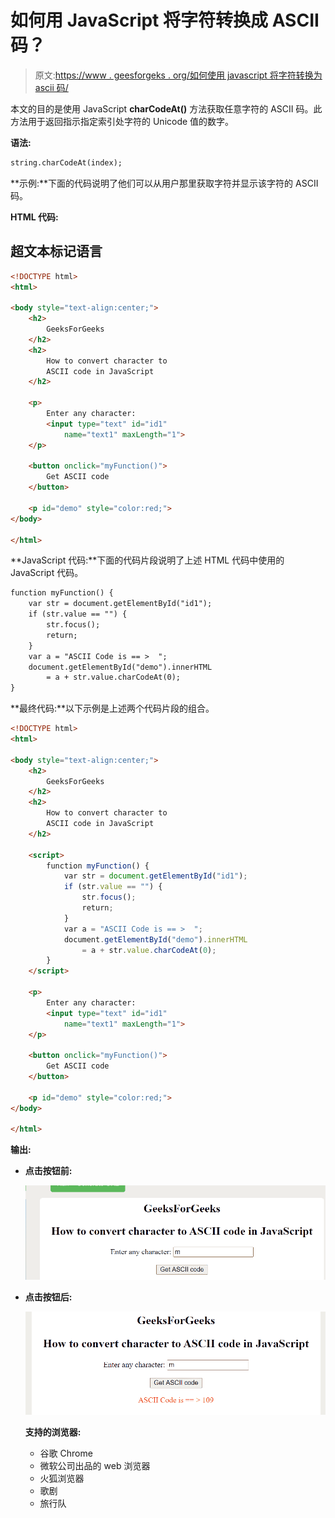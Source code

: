 # 如何用 JavaScript 将字符转换成 ASCII 码？

> 原文:[https://www . geesforgeks . org/如何使用 javascript 将字符转换为 ascii 码/](https://www.geeksforgeeks.org/how-to-convert-character-to-ascii-code-using-javascript/)

本文的目的是使用 JavaScript **charCodeAt()** 方法获取任意字符的 ASCII 码。此方法用于返回指示指定索引处字符的 Unicode 值的数字。

**语法:**

```html
string.charCodeAt(index); 
```

**示例:**下面的代码说明了他们可以从用户那里获取字符并显示该字符的 ASCII 码。

**HTML 代码:**

## 超文本标记语言

```html
<!DOCTYPE html>
<html>

<body style="text-align:center;">
    <h2>
        GeeksForGeeks
    </h2>
    <h2>
        How to convert character to
        ASCII code in JavaScript
    </h2>

    <p>
        Enter any character:
        <input type="text" id="id1" 
            name="text1" maxLength="1">
    </p>

    <button onclick="myFunction()">
        Get ASCII code
    </button>

    <p id="demo" style="color:red;">
</body>

</html>
```

**JavaScript 代码:**下面的代码片段说明了上述 HTML 代码中使用的 JavaScript 代码。

```html
function myFunction() {
    var str = document.getElementById("id1");
    if (str.value == "") {
        str.focus();
        return;
    }
    var a = "ASCII Code is == >  ";
    document.getElementById("demo").innerHTML
        = a + str.value.charCodeAt(0);
}
```

**最终代码:**以下示例是上述两个代码片段的组合。

```html
<!DOCTYPE html>
<html>

<body style="text-align:center;">
    <h2>
        GeeksForGeeks
    </h2>
    <h2>
        How to convert character to 
        ASCII code in JavaScript
    </h2>

    <script>
        function myFunction() {
            var str = document.getElementById("id1");
            if (str.value == "") {
                str.focus();
                return;
            }
            var a = "ASCII Code is == >  ";
            document.getElementById("demo").innerHTML
                = a + str.value.charCodeAt(0);
        }
    </script>

    <p>
        Enter any character:
        <input type="text" id="id1" 
            name="text1" maxLength="1">
    </p>

    <button onclick="myFunction()">
        Get ASCII code
    </button>

    <p id="demo" style="color:red;">
</body>

</html>
```

**输出:**

*   **点击按钮前:**

    ![](img/0ff35a46eca833ca5ba2428c9f1eab92.png)

*   **点击按钮后:**

    ![](img/94ba60a65ba9c55d62e32d5048b8e98c.png)

    **支持的浏览器:**

    *   谷歌 Chrome
    *   微软公司出品的 web 浏览器
    *   火狐浏览器
    *   歌剧
    *   旅行队